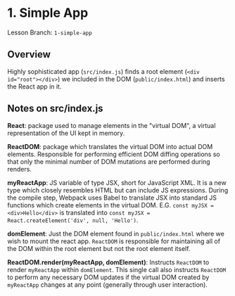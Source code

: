 # 1. Simple App

Lesson Branch: `1-simple-app`

## Overview

Highly sophisticated app (`src/index.js`) finds a root element (`<div id="root"></div>`) we included in the DOM (`public/index.html`) and inserts the React app in it.

## Notes on src/index.js

**React**: package used to manage elements in the "virtual DOM", a virtual representation of the UI kept in memory.

**ReactDOM**: package which translates the virtual DOM into actual DOM elements. Responsible for performing efficient DOM diffing operations so that only the minimal number of DOM mutations are performed during renders.

**myReactApp**: JS variable of type JSX, short for JavaScript XML. It is a new type which closely resembles HTML but can include JS expressions. During the compile step, Webpack uses Babel to translate JSX into standard JS functions which create elements in the virtual DOM. E.G. `const myJSX = <div>Hello</div>` is translated into `const myJSX = React.createElement('div', null, 'Hello')`.

**domElement**: Just the DOM element found in `public/index.html` where we wish to mount the react app. `ReactDOM` is responsible for maintaining all of the DOM within the root element but not the root element itself.

**ReactDOM.render(myReactApp, domElement)**: Instructs `ReactDOM` to render `myReactApp` within `domElement`. This single call also instructs `ReactDOM` to perform any necessary DOM updates if the virtual DOM created by `myReactApp` changes at any point (generally through user interaction).
